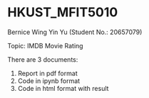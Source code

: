 # HKUST_MFIT5010
Bernice Wing Yin Yu (Student No.: 20657079)

Topic: IMDB Movie Rating

There are 3 documents:
1. Report in pdf format
2. Code in ipynb format
3. Code in html format with result
